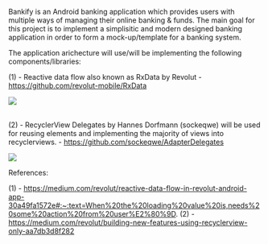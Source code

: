 Bankify is an Android banking application which provides users with multiple ways of managing their online banking & funds. 
The main goal for this project is to implement a simplisitic and modern designed banking application in order to form a mock-up/template for a banking system.

The application arichecture will use/will be implementing the following components/libraries:

(1) - Reactive data flow also known as RxData by Revolut - https://github.com/revolut-mobile/RxData

<img src="https://miro.medium.com/max/1050/1*CX3TivowEaA-bPLUwLb7Jg.png"/>
<br>
<br>

(2) - RecyclerView Delegates by Hannes Dorfmann (sockeqwe) will be used for reusing elements and implementing the majority of views into recyclerviews. - https://github.com/sockeqwe/AdapterDelegates

<img src="https://miro.medium.com/max/1050/0*NvuouBQwiXIG3bB5."/>


References:

(1) - https://medium.com/revolut/reactive-data-flow-in-revolut-android-app-30a49fa1572e#:~:text=When%20the%20loading%20value%20is,needs%20some%20action%20from%20user%E2%80%9D.
(2) - https://medium.com/revolut/building-new-features-using-recyclerview-only-aa7db3d8f282

